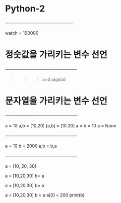 # Python-2

ㅡㅡㅡㅡㅡㅡㅡㅡㅡㅡㅡㅡㅡㅡㅡㅡㅡ

 watch = 100000 
 
 # 정숫값을 가리키는 변수 선언

ㅡㅡㅡㅡㅡㅡㅡㅡㅡㅡㅡㅡㅡㅡㅡㅡㅡㅡ
 
>>> a+d
pigdad

# 문자열을 가리키는 변수 선언

ㅡㅡㅡㅡㅡㅡㅡㅡㅡㅡㅡㅡㅡㅡㅡㅡㅡㅡ

a = 10
a,b = (10,20)
[a,b] = [10.20]
a = b = 10
a = None

ㅡㅡㅡㅡㅡㅡㅡㅡㅡㅡㅡㅡㅡㅡㅡㅡㅡㅡ

a = 10
b = 2000
a,b = b,a

ㅡㅡㅡㅡㅡㅡㅡㅡㅡㅡㅡㅡㅡㅡㅡㅡㅡㅡ

a = [10, 20, 30]

a = [10,20,30]
b= a

a = [10,20,30]
b= a

a = [10,20,30]
b = a
a[0] = 200
print(b)
